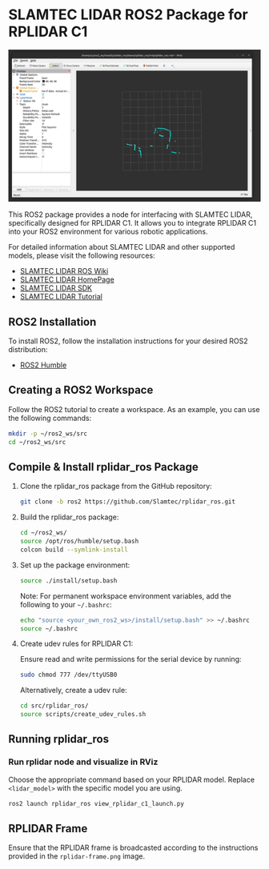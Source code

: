 # SLAMTEC LIDAR ROS2 Package for RPLIDAR C1

![alt text](https://github.com/CagriCatik/rplidar-demo/blob/main/img/demo.png)

This ROS2 package provides a node for interfacing with SLAMTEC LIDAR, specifically designed for RPLIDAR C1. It allows you to integrate RPLIDAR C1 into your ROS2 environment for various robotic applications.

For detailed information about SLAMTEC LIDAR and other supported models, please visit the following resources:

- [SLAMTEC LIDAR ROS Wiki](http://wiki.ros.org/rplidar)
- [SLAMTEC LIDAR HomePage](http://www.slamtec.com/en/Lidar)
- [SLAMTEC LIDAR SDK](https://github.com/Slamtec/rplidar_sdk)
- [SLAMTEC LIDAR Tutorial](https://github.com/robopeak/rplidar_ros/wiki)


## ROS2 Installation

To install ROS2, follow the installation instructions for your desired ROS2 distribution:

- [ROS2 Humble](https://docs.ros.org/en/humble/Installation.html)


## Creating a ROS2 Workspace

Follow the ROS2 tutorial to create a workspace. As an example, you can use the following commands:

```bash
mkdir -p ~/ros2_ws/src
cd ~/ros2_ws/src
```

## Compile & Install rplidar_ros Package

1. Clone the rplidar_ros package from the GitHub repository:

   ```bash
   git clone -b ros2 https://github.com/Slamtec/rplidar_ros.git
   ```

2. Build the rplidar_ros package:

   ```bash
   cd ~/ros2_ws/
   source /opt/ros/humble/setup.bash
   colcon build --symlink-install
   ```

3. Set up the package environment:

   ```bash
   source ./install/setup.bash
   ```

   Note: For permanent workspace environment variables, add the following to your `~/.bashrc`:

   ```bash
   echo "source <your_own_ros2_ws>/install/setup.bash" >> ~/.bashrc
   source ~/.bashrc
   ```

4. Create udev rules for RPLIDAR C1:

   Ensure read and write permissions for the serial device by running:

   ```bash
   sudo chmod 777 /dev/ttyUSB0
   ```

   Alternatively, create a udev rule:

   ```bash
   cd src/rplidar_ros/
   source scripts/create_udev_rules.sh
   ```

## Running rplidar_ros

### Run rplidar node and visualize in RViz

Choose the appropriate command based on your RPLIDAR model. Replace `<lidar_model>` with the specific model you are using.

```bash
ros2 launch rplidar_ros view_rplidar_c1_launch.py
```


## RPLIDAR Frame

Ensure that the RPLIDAR frame is broadcasted according to the instructions provided in the `rplidar-frame.png` image.